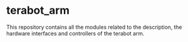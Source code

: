 terabot_arm
===========

  This repository contains all the modules related to the description, the hardware interfaces and controllers of the terabot arm.
